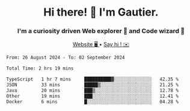 <h1 align="center">Hi there! 👋 I'm Gautier.</h1>
<h3 align="center">I'm a curiosity driven Web explorer 🚀 and Code wizard 🧙</h3>

<p align="center">
  <a href="https://xisabla.github.io/">Website 🖥️ </a> •
  <a href="mailto:xisabla.dev@gmail.com">Say hi ! ✉️</a>
</p>

<!--START_SECTION:waka-->

```txt
From: 26 August 2024 - To: 02 September 2024

Total Time: 2 hrs 19 mins

TypeScript   1 hr 7 mins     ██████████▓░░░░░░░░░░░░░░   42.35 %
JSON         33 mins         █████▒░░░░░░░░░░░░░░░░░░░   21.25 %
Java         20 mins         ███▒░░░░░░░░░░░░░░░░░░░░░   12.78 %
Other        19 mins         ███░░░░░░░░░░░░░░░░░░░░░░   12.41 %
Docker       6 mins          █░░░░░░░░░░░░░░░░░░░░░░░░   04.28 %
```

<!--END_SECTION:waka-->
